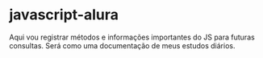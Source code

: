 # javascript-alura
Aqui vou registrar métodos e informações importantes do JS para futuras consultas. Será como uma documentação de meus estudos diários.
